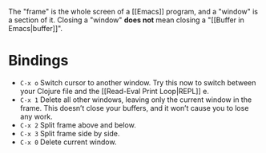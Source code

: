 The "frame" is the whole screen of a [[Emacs]] program, and a "window" is a section of it. Closing a "window" **does not** mean closing a "[[Buffer in Emacs|buffer]]".

# Bindings

- `C-x o` Switch cursor to another window. Try this now to switch between your Clojure file and the [[Read-Eval Print Loop|REPL]] e.
- `C-x 1` Delete all other windows, leaving only the current window in the frame. This doesn’t close your buffers, and it won’t cause you to lose any work.
- `C-x 2` Split frame above and below.
- `C-x 3` Split frame side by side.
- `C-x 0` Delete current window.

